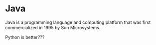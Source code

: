 # Java



Java is a programming language and computing platform that was first commercialized in 1995 by Sun Microsystems.

Python is better???